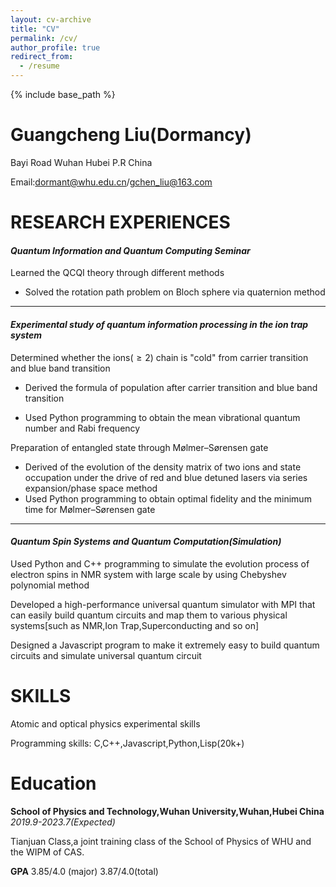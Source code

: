 ```yaml
---
layout: cv-archive
title: "CV"
permalink: /cv/
author_profile: true
redirect_from:
  - /resume
---
```


<style>
a.uline {text-decoration:underline;}
</style>

{% include base_path %}



# **Guangcheng Liu(Dormancy)**

Bayi Road Wuhan Hubei P.R China

Email:[dormant@whu.edu.cn](mailto:dormant@whu.edu.cn)/[gchen_liu@163.com](mailto:gchen_liu@163.com)

# **RESEARCH EXPERIENCES**

#### *Quantum Information and Quantum Computing Seminar*

Learned the QCQI theory through different methods

+ Solved the rotation path problem on Bloch sphere via quaternion method

---

#### *Experimental study of quantum information processing in the ion trap system*

Determined whether the ions($\ge2$) chain is "cold" from carrier transition and blue band transition

+ Derived the formula of population after carrier transition and blue band transition

+ Used Python programming to obtain the mean vibrational quantum number and Rabi frequency

Preparation of entangled state through Mølmer–Sørensen gate

+ Derived of the evolution of the density matrix of two ions and state occupation under the drive of red and blue detuned lasers via series expansion/phase space method
+ Used Python programming to obtain optimal fidelity and the minimum time for Mølmer–Sørensen gate

---

#### *Quantum Spin Systems and Quantum Computation(Simulation)*

Used Python and C++ programming to simulate the evolution process of electron spins in NMR system with large scale by using Chebyshev polynomial method

Developed a high-performance universal quantum simulator with MPI that can easily build quantum circuits and map them to various physical systems[such as NMR,Ion Trap,Superconducting and so on]

Designed a Javascript program to make it extremely easy to build quantum circuits and simulate universal quantum circuit

# SKILLS

Atomic and optical physics experimental skills

Programming skills: C,C++,Javascript,Python,Lisp(20k+)

# **Education**

**School of Physics and Technology,Wuhan University,Wuhan,Hubei China**    *2019.9-2023.7(Expected)*

Tianjuan Class,a joint training class of the School of Physics of WHU and the WIPM of CAS.

**GPA**     3.85/4.0 (major) 3.87/4.0(total)

